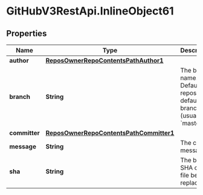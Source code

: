 # GitHubV3RestApi.InlineObject61

## Properties

Name | Type | Description | Notes
------------ | ------------- | ------------- | -------------
**author** | [**ReposOwnerRepoContentsPathAuthor1**](ReposOwnerRepoContentsPathAuthor1.md) |  | [optional] 
**branch** | **String** | The branch name. Default: the repository’s default branch (usually &#x60;master&#x60;) | [optional] 
**committer** | [**ReposOwnerRepoContentsPathCommitter1**](ReposOwnerRepoContentsPathCommitter1.md) |  | [optional] 
**message** | **String** | The commit message. | 
**sha** | **String** | The blob SHA of the file being replaced. | 


